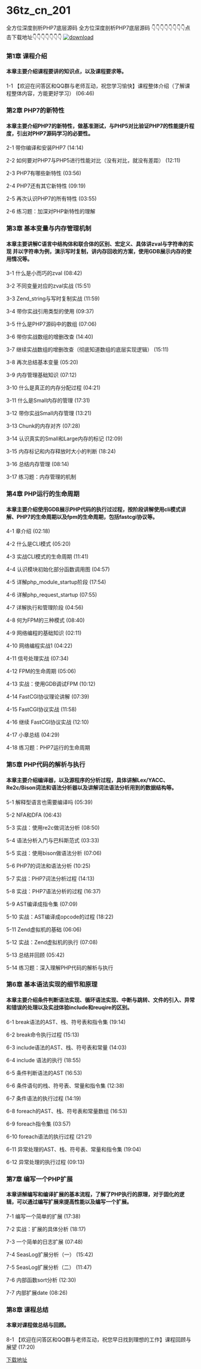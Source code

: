 # 36tz_cn_201
全方位深度剖析PHP7底层源码
全方位深度剖析PHP7底层源码
👇👇👇👇👇👇👇👇点击下载地址👇👇👇👇👇👇👇
[![download](https://51xueit.vip/muke_img/5fd18c8009b8961405400304.jpg "下载地址")](http://www.36tz.cn "下载地址")
### 第1章 课程介绍 

#### 本章主要介绍课程要讲的知识点，以及课程要求等。
1-1 【欢迎在问答区和QQ群与老师互动，祝您学习愉快】课程整体介绍（了解课程整体内容，方能更好学习） (06:46)


### 第2章 PHP7的新特性 

#### 本章主要介绍PHP7的新特性，做基准测试，与PHP5对比验证PHP7的性能提升程度，引出对PHP7源码学习的必要性。
2-1 带你编译和安装PHP7 (14:14)

2-2 如何要对PHP7与PHP5进行性能对比（没有对比，就没有差距） (12:11)

2-3 PHP7有哪些新特性 (03:56)

2-4 PHP7还有其它新特性 (09:19)

2-5 再次认识PHP7的所有特性 (03:55)

2-6 练习题：加深对PHP新特性的理解


### 第3章 基本变量与内存管理机制 

#### 本章主要讲解C语言中结构体和联合体的区别、宏定义、具体讲zval与字符串的实现 并以字符串为例，演示写时复制，讲内存回收的方案，使用GDB展示内存的使用情况等。
3-1 什么是小而巧的zval (08:42)

3-2 不同变量对应的zval实战 (15:51)

3-3 Zend_string与写时复制实战 (11:59)

3-4 带你实战引用类型的使用 (09:37)

3-5 什么是PHP7源码中的数组 (07:06)

3-6 带你实战数组的增删改查 (14:40)

3-7 继续实战数组的增删改查（彻底知道数组的底层实现逻辑） (15:11)

3-8 再次总结基本变量 (05:20)

3-9 内存管理基础知识 (07:12)

3-10 什么是真正的内存分配过程 (04:21)

3-11 什么是Small内存的管理 (17:31)

3-12 带你实战Small内存管理 (13:21)

3-13 Chunk的内存对齐 (07:28)

3-14 认识真实的Small和Large内存的标记 (12:09)

3-15 内存标记和内存释放时大小的判断 (18:24)

3-16 总结内存管理 (08:14)

3-17 练习题：内存管理的机制


### 第4章 PHP运行的生命周期

#### 本章主要介绍使用GDB展示PHP代码的执行过过程，按阶段讲解使用cli模式讲解、PHP7的生命周期以及fpm的生命周期，包括fastcgi协议等。
4-1 章介绍 (02:18)

4-2 什么是CLI模式 (05:20)

4-3 实战CLI模式的生命周期 (11:41)

4-4 认识模块初始化部分函数调用图 (04:57)

4-5 详解php_module_startup阶段 (17:54)

4-6 详解php_request_startup (07:55)

4-7 详解执行和管理阶段 (04:56)

4-8 何为FPM的三种模式 (08:40)

4-9 网络编程的基础知识 (02:11)

4-10 网络编程实战1 (04:22)

4-11 信号处理实战 (07:34)

4-12 FPM的生命周期 (05:06)

4-13 实战：使用GDB调试FPM (10:12)

4-14 FastCGI协议理论讲解 (07:39)

4-15 FastCGI协议实战 (11:58)

4-16 继续 FastCGI协议实战 (12:10)

4-17 小章总结 (04:29)

4-18 练习题：PHP7运行的生命周期


### 第5章 PHP代码的解析与执行

#### 本章主要介绍编译器，以及源程序的分析过程，具体讲解Lex/YACC、Re2c/Bison词法和语法分析器以及讲解词法语法分析用到的数据结构等。
5-1 解释型语言也需要编译吗 (05:39)

5-2 NFA和DFA (06:43)

5-3 实战：使用re2c做词法分析 (08:50)

5-4 语法分析入门与巴科斯范式 (03:33)

5-5 实战：使用bison做语法分析 (07:06)

5-6 PHP7的词法和语法分析 (10:25)

5-7 实战：PHP7词法分析过程 (14:13)

5-8 实战：PHP7语法分析的过程 (16:37)

5-9 AST编译成指令集 (07:09)

5-10 实战：AST编译成opcode的过程 (18:22)

5-11 Zend虚拟机的基础 (06:06)

5-12 实战：Zend虚拟机的执行 (07:08)

5-13 总结并回顾 (05:42)

5-14 练习题：深入理解PHP代码的解析与执行


### 第6章 基本语法实现的细节和原理

#### 本章主要介绍条件判断语法实现、循环语法实现、中断与跳转、文件的引入、异常和错误的处理以及实战体验include和reuqire的区别。
6-1 break语法的AST、栈、符号表和指令集 (19:14)

6-2 break命令执行过程 (15:13)

6-3 include语法的AST、栈、符号表和常量 (14:03)

6-4 include 语法的执行 (18:55)

6-5 条件判断语法的AST (16:53)

6-6 条件语句的栈、符号表、常量和指令集 (12:38)

6-7 条件语法的执行过程 (14:19)

6-8 foreach的AST、栈、符号表和常量数组 (16:53)

6-9 foreach指令集 (03:57)

6-10 foreach语法的执行过程 (21:21)

6-11 异常处理的AST、栈、符号表、常量和指令集 (19:04)

6-12 异常处理的执行过程 (09:13)


### 第7章 编写一个PHP扩展

#### 本章讲解编写和编译扩展的基本流程，了解了PHP执行的原理，对于固化的逻辑，可以通过编写扩展来提高性能以及编写一个扩展。
7-1 编写一个简单的扩展 (17:38)

7-2 实战：扩展的具体分析 (18:17)

7-3 一个简单的日志扩展 (07:48)

7-4 SeasLog扩展分析（一） (15:42)

7-5 SeasLog扩展分析（二） (11:47)

7-6 内部函数sort分析 (12:30)

7-7 内部扩展date (08:26)


### 第8章 课程总结

#### 本章对课程做总结与回顾。
8-1 【欢迎在问答区和QQ群与老师互动，祝您早日找到理想的工作】课程回顾与展望 (17:20)


[下载地址](http://www.36tz.cn "下载地址")
